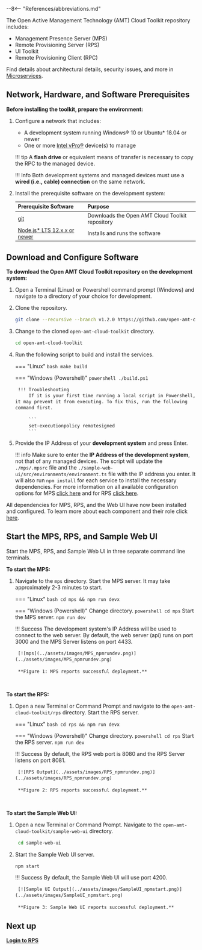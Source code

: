 --8<-- "References/abbreviations.md"

The Open Active Management Technology (AMT) Cloud Toolkit repository includes:

- Management Presence Server (MPS)
- Remote Provisioning Server (RPS)
- UI Toolkit
- Remote Provisioning Client (RPC)

Find details about architectural details, security issues, and more in [Microservices](../Microservices/overview.md).

## Network, Hardware, and Software Prerequisites

**Before installing the toolkit, prepare the environment:**

1. Configure a network that includes:

    -  A development system running Windows® 10 or Ubuntu* 18.04 or newer 
    -  One or more [Intel vPro®](https://www.intel.com/content/www/us/en/architecture-and-technology/vpro/what-is-vpro.html) device(s) to manage

    !!! tip
        A **flash drive** or equivalent means of transfer is necessary to copy the RPC to the managed device.

    !!! Info
        Both development systems and managed devices must use a **wired (i.e., cable) connection** on the same network.

2. Install the prerequisite software on the development system:

    | Prerequisite Software | Purpose |
    | :----------- |  :--|
    | [git](https://git-scm.com/downloads)| Downloads the Open AMT Cloud Toolkit repository | 
    | [Node.js* LTS 12.x.x or newer](https://nodejs.org/) | Installs and runs the software | 

## Download and Configure Software

**To download the Open AMT Cloud Toolkit repository on the development system:**

1. Open a Terminal (Linux) or Powershell command prompt (Windows) and navigate to a directory of your choice for development. 

2. Clone the repository.
    ``` bash
    git clone --recursive --branch v1.2.0 https://github.com/open-amt-cloud-toolkit/open-amt-cloud-toolkit
    ```

3. Change to the cloned `open-amt-cloud-toolkit` directory.
    ``` bash
    cd open-amt-cloud-toolkit
    ```

4. Run the following script to build and install the services. 

    === "Linux"
        ``` bash
        make build
        ```

    === "Windows (Powershell)"
        ``` powershell
        ./build.ps1
        ```

        !!! Troubleshooting
            If it is your first time running a local script in Powershell, it may prevent it from executing. To fix this, run the following command first.

            ```
            set-executionpolicy remotesigned
            ```

5. Provide the IP Address of your **development system** and press Enter. 

    !!! info
        Make sure to enter the **IP Address of the development system**, not that of any managed devices. The script will update the `./mps/.mpsrc` file and the `./sample-web-ui/src/environments/environment.ts` file with the IP address you enter. It will also run `npm install` for each service to install the necessary dependencies. For more information on all available configuration options for MPS [click here](../Microservices/MPS/configuration.md) and for RPS [click here](../Microservices/RPS/configuration.md).


All dependencies for MPS, RPS, and the Web UI have now been installed and configured. To learn more about each component and their role click [here](../Microservices/overview.md).

## Start the MPS, RPS, and Sample Web UI

Start the MPS, RPS, and Sample Web UI in three separate command line terminals. 

**To start the MPS:**

1. Navigate to the `mps` directory. Start the MPS server. It may take approximately 2-3 minutes to start.

    === "Linux"
        ``` bash
        cd mps && npm run devx
        ```

    === "Windows (Powershell)"
        Change directory.
        ``` powershell
        cd mps
        ```
        Start the MPS server.
        ```
        npm run dev
        ```

    !!! Success
        The development system's IP Address will be used to connect to the web server. By default, the web server (api) runs on port 3000 and the MPS Server listens on port 4433.

        [![mps](../assets/images/MPS_npmrundev.png)](../assets/images/MPS_npmrundev.png)

        **Figure 1: MPS reports successful deployment.**

    
<br>

**To start the RPS:**

1. Open a new Terminal or Command Prompt and navigate to the `open-amt-cloud-toolkit/rps` directory. Start the RPS server.

    === "Linux"
        ``` bash
        cd rps && npm run devx
        ```

    === "Windows (Powershell)"
        Change directory.
        ``` powershell
        cd rps
        ```
        Start the RPS server.
        ```
        npm run dev
        ```


    !!! Success
        By default, the RPS web port is 8080 and the RPS Server listens on port 8081.

        [![RPS Output](../assets/images/RPS_npmrundev.png)](../assets/images/RPS_npmrundev.png)

        **Figure 2: RPS reports successful deployment.**

<br>

**To start the Sample Web UI:**

1. Open a new Terminal or Command Prompt. Navigate to the `open-amt-cloud-toolkit/sample-web-ui` directory.

    ``` bash
     cd sample-web-ui
    ```

2. Start the Sample Web UI server.

    ```bash
    npm start
    ```

    !!! Success
        By default, the Sample Web UI will use port 4200.

        [![Sample UI Output](../assets/images/SampleUI_npmstart.png)](../assets/images/SampleUI_npmstart.png)

        **Figure 3: Sample Web UI reports successful deployment.**


## Next up

[**Login to RPS**](../General/loginToRPS.md)

